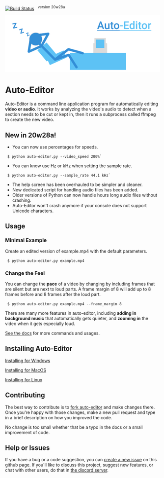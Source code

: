 [![Build Status](https://travis-ci.com/WyattBlue/auto-editor.svg?branch=master)](https://travis-ci.com/WyattBlue/auto-editor)
 &nbsp;&nbsp;<sup>version 20w28a

<p align="center">
  <img src="/resources/auto-editor_banner.png" width="800">
</p>

# Auto-Editor
Auto-Editor is a command line application program for automatically editing **video or audio**.
It works by analyzing the video's audio to detect when a section needs to be cut or kept in, then it runs a subprocess called ffmpeg to create the new video.

## New in 20w28a!
 * You can now use percentages for speeds.
 ```terminal
  $ python auto-editor.py --video_speed 200%`
 ```
 * You can know use Hz or kHz when setting the sample rate.
 ```terminal
  $ python auto-editor.py --sample_rate 44.1 kHz`
 ```
 * The help screen has been overhauled to be simpler and cleaner.
 * New dedicated script for handling audio files has been added.
 * Older versions of Python can now handle hours long audio files without crashing.
 * Auto-Editor won't crash anymore if your console does not support Unicode characters.

## Usage
### Minimal Example

Create an edited version of example.mp4 with the default parameters.
```terminal
 $ python auto-editor.py example.mp4
```

### Change the Feel
You can change the **pace** of a video by changing by including frames that are silent but are next to loud parts. A frame margin of 8 will add up to 8 frames before and 8 frames after the loud part.

```terminal
 $ python auto-editor.py example.mp4 --frame_margin 8
```

There are many more features in auto-editor, including **adding in background music** that automatically gets quieter, and **zooming in** the video when it gets especially loud.

[See the docs](/resources/docs.md) for more commands and usages.


## Installing Auto-Editor
[Installing for Windows](/resources/install_win.md)

[Installing for MacOS](/resources/install_mac.md)

[Installing for Linux](/resources/install_lin.md)

## Contributing
The best way to contribute is to [fork auto-editor](https://github.com/WyattBlue/auto-editor/fork) and make changes there. Once you're happy with those changes, make a new pull request and type in a brief description on how you improved the code.

No change is too small whether that be a typo in the docs or a small improvement of code.

## Help or Issues
If you have a bug or a code suggestion, you can [create a new issue](https://github.com/WyattBlue/auto-editor/issues/new) on this github page. If you'll like to discuss this project, suggest new features, or chat with other users, do that in [the discord server](https://discord.com/invite/kMHAWJJ).
